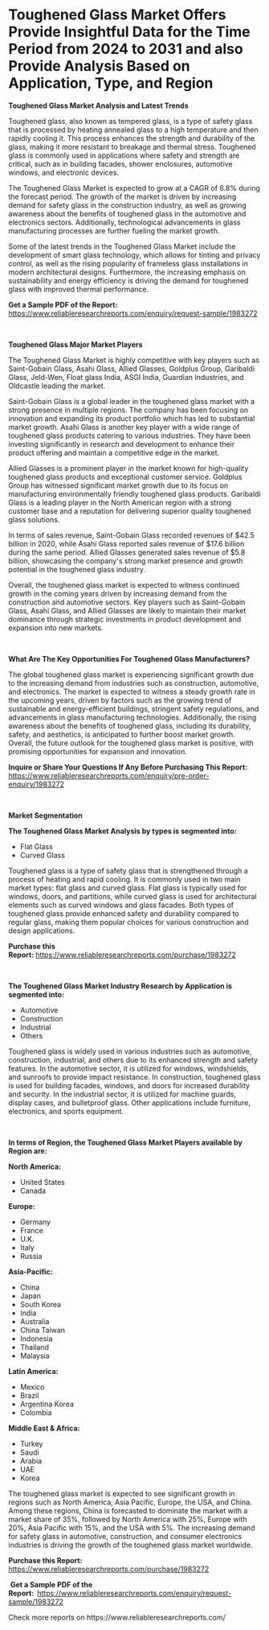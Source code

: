 <p><h1>Toughened Glass Market Offers Provide Insightful Data for the Time Period from 2024 to 2031 and also Provide Analysis Based on Application, Type, and Region</h1></p><p><strong>Toughened Glass Market Analysis and Latest Trends</strong></p>
<p><p>Toughened glass, also known as tempered glass, is a type of safety glass that is processed by heating annealed glass to a high temperature and then rapidly cooling it. This process enhances the strength and durability of the glass, making it more resistant to breakage and thermal stress. Toughened glass is commonly used in applications where safety and strength are critical, such as in building facades, shower enclosures, automotive windows, and electronic devices.</p><p>The Toughened Glass Market is expected to grow at a CAGR of 6.8% during the forecast period. The growth of the market is driven by increasing demand for safety glass in the construction industry, as well as growing awareness about the benefits of toughened glass in the automotive and electronics sectors. Additionally, technological advancements in glass manufacturing processes are further fueling the market growth.</p><p>Some of the latest trends in the Toughened Glass Market include the development of smart glass technology, which allows for tinting and privacy control, as well as the rising popularity of frameless glass installations in modern architectural designs. Furthermore, the increasing emphasis on sustainability and energy efficiency is driving the demand for toughened glass with improved thermal performance.</p></p>
<p><strong>Get a Sample PDF of the Report:&nbsp;</strong> <a href="https://www.reliableresearchreports.com/enquiry/request-sample/1983272">https://www.reliableresearchreports.com/enquiry/request-sample/1983272</a></p>
<p>&nbsp;</p>
<p><strong>Toughened Glass Major Market Players</strong></p>
<p><p>The Toughened Glass Market is highly competitive with key players such as Saint-Gobain Glass, Asahi Glass, Allied Glasses, Goldplus Group, Garibaldi Glass, Jeld-Wen, Float glass India, ASGI India, Guardian Industries, and Oldcastle leading the market.</p><p>Saint-Gobain Glass is a global leader in the toughened glass market with a strong presence in multiple regions. The company has been focusing on innovation and expanding its product portfolio which has led to substantial market growth. Asahi Glass is another key player with a wide range of toughened glass products catering to various industries. They have been investing significantly in research and development to enhance their product offering and maintain a competitive edge in the market.</p><p>Allied Glasses is a prominent player in the market known for high-quality toughened glass products and exceptional customer service. Goldplus Group has witnessed significant market growth due to its focus on manufacturing environmentally friendly toughened glass products. Garibaldi Glass is a leading player in the North American region with a strong customer base and a reputation for delivering superior quality toughened glass solutions.</p><p>In terms of sales revenue, Saint-Gobain Glass recorded revenues of $42.5 billion in 2020, while Asahi Glass reported sales revenue of $17.6 billion during the same period. Allied Glasses generated sales revenue of $5.8 billion, showcasing the company's strong market presence and growth potential in the toughened glass industry.</p><p>Overall, the toughened glass market is expected to witness continued growth in the coming years driven by increasing demand from the construction and automotive sectors. Key players such as Saint-Gobain Glass, Asahi Glass, and Allied Glasses are likely to maintain their market dominance through strategic investments in product development and expansion into new markets.</p></p>
<p>&nbsp;</p>
<p><strong>What Are The Key Opportunities For Toughened Glass Manufacturers?</strong></p>
<p><p>The global toughened glass market is experiencing significant growth due to the increasing demand from industries such as construction, automotive, and electronics. The market is expected to witness a steady growth rate in the upcoming years, driven by factors such as the growing trend of sustainable and energy-efficient buildings, stringent safety regulations, and advancements in glass manufacturing technologies. Additionally, the rising awareness about the benefits of toughened glass, including its durability, safety, and aesthetics, is anticipated to further boost market growth. Overall, the future outlook for the toughened glass market is positive, with promising opportunities for expansion and innovation.</p></p>
<p><strong>Inquire or Share Your Questions If Any Before Purchasing This Report:</strong> <a href="https://www.reliableresearchreports.com/enquiry/pre-order-enquiry/1983272">https://www.reliableresearchreports.com/enquiry/pre-order-enquiry/1983272</a></p>
<p>&nbsp;</p>
<p><strong>Market Segmentation</strong></p>
<p><strong>The Toughened Glass Market Analysis by types is segmented into:</strong></p>
<p><ul><li>Flat Glass</li><li>Curved Glass</li></ul></p>
<p><p>Toughened glass is a type of safety glass that is strengthened through a process of heating and rapid cooling. It is commonly used in two main market types: flat glass and curved glass. Flat glass is typically used for windows, doors, and partitions, while curved glass is used for architectural elements such as curved windows and glass facades. Both types of toughened glass provide enhanced safety and durability compared to regular glass, making them popular choices for various construction and design applications.</p></p>
<p><strong>Purchase this Report:&nbsp;</strong><a href="https://www.reliableresearchreports.com/purchase/1983272">https://www.reliableresearchreports.com/purchase/1983272</a></p>
<p>&nbsp;</p>
<p><strong>The Toughened Glass Market Industry Research by Application is segmented into:</strong></p>
<p><ul><li>Automotive</li><li>Construction</li><li>Industrial</li><li>Others</li></ul></p>
<p><p>Toughened glass is widely used in various industries such as automotive, construction, industrial, and others due to its enhanced strength and safety features. In the automotive sector, it is utilized for windows, windshields, and sunroofs to provide impact resistance. In construction, toughened glass is used for building facades, windows, and doors for increased durability and security. In the industrial sector, it is utilized for machine guards, display cases, and bulletproof glass. Other applications include furniture, electronics, and sports equipment.</p></p>
<p>&nbsp;</p>
<p><strong>In terms of Region, the Toughened Glass Market Players available by Region are:</strong></p>
<p>
    <p> <strong> North America: </strong>
        <ul>
            <li>United States</li>
            <li>Canada</li>
        </ul>
        </p> 
    <p> <strong> Europe: </strong>
        <ul>
            <li>Germany</li>
            <li>France</li>
            <li>U.K.</li>
            <li>Italy</li>
            <li>Russia</li>
        </ul>
        </p> 
    <p> <strong> Asia-Pacific: </strong>
        <ul>
            <li>China</li>
            <li>Japan</li>
            <li>South Korea</li>
            <li>India</li>
            <li>Australia</li>
            <li>China Taiwan</li>
            <li>Indonesia</li>
            <li>Thailand</li>
            <li>Malaysia</li>
        </ul>
        </p> 
    <p> <strong> Latin America: </strong>
        <ul>
            <li>Mexico</li>
            <li>Brazil</li>
            <li>Argentina Korea</li>
            <li>Colombia</li>
        </ul>
        </p> 
    <p> <strong> Middle East & Africa: </strong>
        <ul>
            <li>Turkey</li>
            <li>Saudi</li>
            <li>Arabia</li>
            <li>UAE</li>
            <li>Korea</li>
        </ul>
    </p>
    </p>
<p><p>The toughened glass market is expected to see significant growth in regions such as North America, Asia Pacific, Europe, the USA, and China. Among these regions, China is forecasted to dominate the market with a market share of 35%, followed by North America with 25%, Europe with 20%, Asia Pacific with 15%, and the USA with 5%. The increasing demand for safety glass in automotive, construction, and consumer electronics industries is driving the growth of the toughened glass market worldwide.</p></p>
<p><strong>Purchase this Report: </strong><a href="https://www.reliableresearchreports.com/purchase/1983272">https://www.reliableresearchreports.com/purchase/1983272</a></p>
<p>&nbsp;<strong>Get a Sample PDF of the Report:&nbsp;&nbsp;</strong><a href="https://www.reliableresearchreports.com/enquiry/request-sample/1983272">https://www.reliableresearchreports.com/enquiry/request-sample/1983272</a></p>
<p><strong></strong></p>
<p>Check more reports on https://www.reliableresearchreports.com/</p>